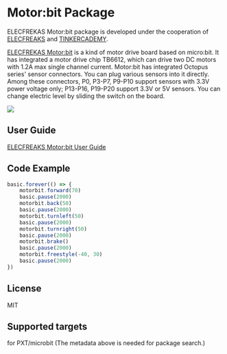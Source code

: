 # Motor:bit Package
ELECFREKAS Motor:bit package is developed under the cooperation  of [ELECFREAKS](https://www.elecfreaks.com/) and [TINKERCADEMY](https://tinkercademy.com/).

[ELECFREKAS Motor:bit](http://www.elecfreaks.com/estore/elecfreaks-motor-bit-for-micro-bit.html) is a kind of motor drive board based on micro:bit. It has integrated a motor drive chip TB6612, which can drive two DC motors with 1.2A max single channel current. Motor:bit has integrated Octopus series' sensor connectors. You can plug various sensors into it directly. Among these connectors, P0, P3-P7, P9-P10 support sensors with 3.3V power voltage only; P13-P16, P19-P20 support 3.3V or 5V sensors. You can change electric level by sliding the switch on the board.

![](https://github.com/elecfreaks/pxt-mototbit/blob/master/icon.png?raw=true)

## User Guide
[ELECFREAKS Motor:bit User Guide](https://www.elecfreaks.com/11703.html)

## Code Example
```JavaScript
basic.forever(() => {
    motorbit.forward(70)
    basic.pause(2000)
    motorbit.back(50)
    basic.pause(2000)
    motorbit.turnleft(50)
    basic.pause(2000)
    motorbit.turnright(50)
    basic.pause(2000)
    motorbit.brake()
    basic.pause(2000)
    motorbit.freestyle(-40, 30)
    basic.pause(2000)
})
```

## License
MIT

## Supported targets
for PXT/microbit (The metadata above is needed for package search.)


